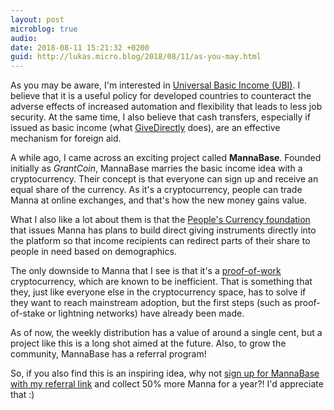 ```yaml
---
layout: post
microblog: true
audio: 
date: 2018-08-11 15:21:32 +0200
guid: http://lukas.micro.blog/2018/08/11/as-you-may.html
---
```

As you may be aware, I'm interested in [Universal Basic Income (UBI)](https://en.wikipedia.org/wiki/Basic_income). I believe that it is a useful policy for developed countries to counteract the adverse effects of increased automation and flexibility that leads to less job security. At the same time, I also believe that cash transfers, especially if issued as basic income (what [GiveDirectly](https://givedirectly.org/) does), are an effective mechanism for foreign aid.

A while ago, I came across an exciting project called **MannaBase**. Founded initially as _GrantCoin_, MannaBase marries the basic income idea with a cryptocurrency. Their concept is that everyone can sign up and receive an equal share of the currency. As it's a cryptocurrency, people can trade Manna at online exchanges, and that's how the new money gains value.

What I also like a lot about them is that the [People's Currency foundation](https://www.peoplescurrency.org/) that issues Manna has plans to build direct giving instruments directly into the platform so that income recipients can redirect parts of their share to people in need based on demographics.

The only downside to Manna that I see is that it's a [proof-of-work](https://en.wikipedia.org/wiki/Proof-of-work_system) cryptocurrency, which are known to be inefficient. That is something that they, just like everyone else in the cryptocurrency space, has to solve if they want to reach mainstream adoption, but the first steps (such as proof-of-stake or lightning networks) have already been made.

As of now, the weekly distribution has a value of around a single cent, but a project like this is a long shot aimed at the future. Also, to grow the community, MannaBase has a referral program!

So, if you also find this is an inspiring idea, why not [sign up for MannaBase with my referral link](https://www.mannabase.com/?ref=0fd3f2f990) and collect 50% more Manna for a year?! I'd appreciate that :)
